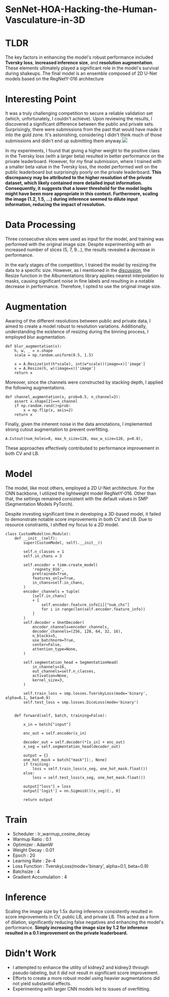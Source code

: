 # SenNet-HOA-Hacking-the-Human-Vasculature-in-3D

# TLDR
The key factors in enhancing the model's robust performance included **Tversky loss**, **increased inference size**, and **resolution augmentation**. These elements ultimately played a significant role in the model's survival during shakeups. The final model is an ensemble composed of 2D U-Net models based on the RegNetY-016 architecture

# Interesting Point
It was a truly challenging competition to secure a reliable validation set (which, unfortunately, I couldn't achieve). Upon reviewing the results, I discovered a significant difference between the public and private sets. Surprisingly, there were submissions from the past that would have made it into the gold zone. It's astonishing, considering I didn't think much of those submissions and didn't end up submitting them anyway.![](https://www.googleapis.com/download/storage/v1/b/kaggle-forum-message-attachments/o/inbox%2F8251891%2Fe5a2fef330678d164bc8ff54d06c3e34%2F2024-02-07%2021-58-54.png?generation=1707310804960891&alt=media)

In my experiments, I found that giving a higher weight to the positive class in the Tversky loss (with a larger beta) resulted in better performance on the private leaderboard. However, for my final submission, where I trained with a smaller beta value in the Tversky loss, the model performed well on the public leaderboard but surprisingly poorly on the private leaderboard. **This discrepancy may be attributed to the higher resolution of the private dataset, which likely contained more detailed input information. Consequently, it suggests that a lower threshold for the model logits might have been more appropriate in this context. Furthermore, scaling the image (1.2, 1.5, ...) during inference seemed to dilute input information, reducing the impact of resolution.**

# Data Processing
Three consecutive slices were used as input for the model, and training was performed with the original image size. Despite experimenting with an increased number of slices (5, 7, 9...), the results revealed a decrease in performance.

In the early stages of the competition, I trained the model by resizing the data to a specific size. However, as I mentioned in the [discussion](https://www.kaggle.com/competitions/blood-vessel-segmentation/discussion/463121), the Resize function in the Albumentations library applies nearest interpolation to masks, causing significant noise in fine labels and resulting in a notable decrease in performance. Therefore, I opted to use the original image size.

# Augmentation
Awaring of the different resolutions between public and private data, I aimed to create a model robust to resolution variations. Additionally, understanding the existence of resizing during the binning process, I employed blur augmentation. 

    def blur_augmentation(x):
        h, w, _ = x.shape
        scale = np.random.uniform(0.5, 1.5)

        x = A.Resize(int(h*scale), int(w*scale))(image=x)['image']
        x = A.Resize(h, w)(image=x)['image']
        return x

Moreover, since the channels were constructed by stacking depth, I applied the following augmentations.

    def channel_augmentation(x, prob=0.5, n_channel=3):
        assert x.shape[2]==n_channel
        if np.random.rand()<prob:
            x = np.flip(x, axis=2)
        return x

Finally, given the inherent noise in the data annotations, I implemented strong cutout augmentation to prevent overfitting.

    A.Cutout(num_holes=8, max_h_size=128, max_w_size=128, p=0.8),

These approaches effectively contributed to performance improvement in both CV and LB.


# Model
The model, like most others, employed a 2D U-Net architecture. For the CNN backbone, I utilized the lightweight model RegNetY-016. Other than that, the settings remained consistent with the default values in SMP (Segmentation Models PyTorch).

Despite investing significant time in developing a 3D-based model, it failed to demonstrate notable score improvements in both CV and LB. Due to resource constraints, I shifted my focus to a 2D model.

    class CustomModel(nn.Module):
        def __init__(self):
            super(CustomModel, self).__init__()

            self.n_classes = 1
            self.in_chans = 3

            self.encoder = timm.create_model(
                'regnety_016',
                pretrained=True,
                features_only=True,
                in_chans=self.in_chans,
            )
            encoder_channels = tuple(
                [self.in_chans]
                + [
                    self.encoder.feature_info[i]["num_chs"]
                    for i in range(len(self.encoder.feature_info))
                ]
            )
            self.decoder = UnetDecoder(
                encoder_channels=encoder_channels,
                decoder_channels=(256, 128, 64, 32, 16),
                n_blocks=5,
                use_batchnorm=True,
                center=False,
                attention_type=None,
            )

            self.segmentation_head = SegmentationHead(
                in_channels=16,
                out_channels=self.n_classes,
                activation=None,
                kernel_size=3,
            )

            self.train_loss = smp.losses.TverskyLoss(mode='binary', alpha=0.1, beta=0.9)
            self.test_loss = smp.losses.DiceLoss(mode='binary')


        def forward(self, batch, training=False):

            x_in = batch["input"]

            enc_out = self.encoder(x_in)

            decoder_out = self.decoder(*[x_in] + enc_out)
            x_seg = self.segmentation_head(decoder_out)

            output = {}
            one_hot_mask = batch["mask"][:, None]
            if training:
                loss = self.train_loss(x_seg, one_hot_mask.float())
            else:
                loss = self.test_loss(x_seg, one_hot_mask.float())

            output["loss"] = loss
            output['logit'] = nn.Sigmoid()(x_seg)[:, 0]

            return output

# Train

* Scheduler : lr_warmup_cosine_decay 
* Warmup Ratio : 0.1
* Optimizer : AdamW 
* Weight Decay : 0.01
* Epoch : 20
* Learning Rate : 2e-4
* Loss Function : TverskyLoss(mode='binary', alpha=0.1, beta=0.9)
* Batchsize : 4
* Gradient Accumulation : 4

# Inference
Scaling the image size by 1.5x during inference consistently resulted in score improvements in CV, public LB, and private LB. This acted as a form of dilation, significantly reducing false negatives and enhancing the model's performance. **Simply increasing the image size by 1.2 for inference resulted in a 0.1 improvement on the private leaderboard.**

# Didn't Work
* I attempted to enhance the utility of kidney2 and kidney3 through pseudo-labeling, but it did not result in significant score improvement.
* Efforts to create a more robust model using heavier augmentations did not yield substantial effects.
* Experimenting with larger CNN models led to issues of overfitting.
